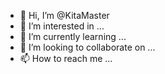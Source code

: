 - 👋 Hi, I’m @KitaMaster
- 👀 I’m interested in ...
- 🌱 I’m currently learning ...
- 💞️ I’m looking to collaborate on ...
- 📫 How to reach me ...

<!---
KitaMaster/KitaMaster is a ✨ special ✨ repository because its `README.md` (this file) appears on your GitHub profile.
You can click the Preview link to take a look at your changes.
--->
